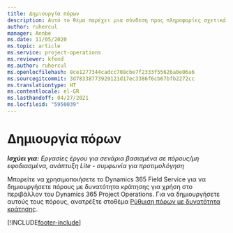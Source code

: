 ```yaml
---
title: Δημιουργία πόρων
description: Αυτό το θέμα παρέχει μια σύνδεση προς πληροφορίες σχετικά με τον τρόπο δημιουργίας πόρων με δυνατότητα κράτησης.
author: ruhercul
manager: Annbe
ms.date: 11/05/2020
ms.topic: article
ms.service: project-operations
ms.reviewer: kfend
ms.author: ruhercul
ms.openlocfilehash: 8ce1277344cadcc708cbe7f2333f55626a0e06a6
ms.sourcegitcommit: 3d78338773929121d17ec3386f6cb67bfb2272cc
ms.translationtype: HT
ms.contentlocale: el-GR
ms.lasthandoff: 04/27/2021
ms.locfileid: "5950039"
---
```

# <a name="create-resources"></a>Δημιουργία πόρων

_**Ισχύει για:** Εργασίες έργου για σενάρια βασισμένα σε πόρους/μη εφοδιασμένα, ανάπτυξη Lite - συμφωνία για προτιμολόγηση_

Μπορείτε να χρησιμοποιήσετε το Dynamics 365 Field Service για να δημιουργήσετε πόρους με δυνατότητα κράτησης για χρήση στο περιβάλλον του Dynamics 365 Project Operations. Για να δημιουργήσετε αυτούς τους πόρους, ανατρέξτε στοθέμα  [Ρύθμιση πόρων με δυνατότητα κράτησης](/dynamics365/field-service/set-up-bookable-resources).


[!INCLUDE[footer-include](../includes/footer-banner.md)]